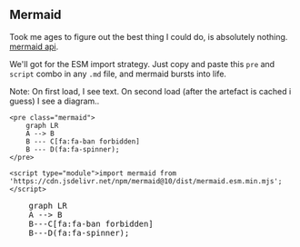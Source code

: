 
## Mermaid

Took me ages to figure out the best thing I could do, is absolutely nothing. [mermaid api](https://mermaid.js.org/config/usage.html#installing-and-hosting-mermaid-on-a-webpage).

We'll got for the ESM import strategy. Just copy and paste this `pre` and `script` combo in any `.md` file, and mermaid bursts into life.

Note: On first load, I see text. On second load (after the artefact is cached i guess) I see a diagram..

```
<pre class="mermaid">
    graph LR
    A --> B
    B --- C[fa:fa-ban forbidden]
    B --- D(fa:fa-spinner);
</pre>

<script type="module">import mermaid from 'https://cdn.jsdelivr.net/npm/mermaid@10/dist/mermaid.esm.min.mjs';</script>
```


<pre class="mermaid">
    graph LR
    A --> B
    B---C[fa:fa-ban forbidden]
    B---D(fa:fa-spinner);
</pre>

<script type="module">import mermaid from 'https://cdn.jsdelivr.net/npm/mermaid@10/dist/mermaid.esm.min.mjs';</script>